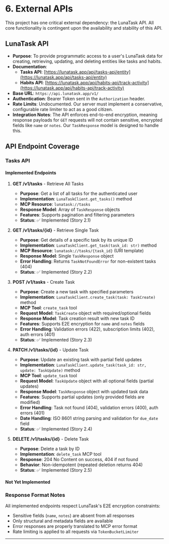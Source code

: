 # 6. External APIs

This project has one critical external dependency: the LunaTask API. All core functionality is contingent upon the availability and stability of this API.

## LunaTask API

*   **Purpose**: To provide programmatic access to a user's LunaTask data for creating, retrieving, updating, and deleting entities like tasks and habits.
*   **Documentation**:
    *   **Tasks API**: [https://lunatask.app/api/tasks-api/entity](https://lunatask.app/api/tasks-api/entity)
    *   **Habits API**: [https://lunatask.app/api/habits-api/track-activity](https://lunatask.app/api/habits-api/track-activity)
*   **Base URL**: `https://api.lunatask.app/v1/`
*   **Authentication**: Bearer Token sent in the `Authorization` header.
*   **Rate Limits**: Undocumented. Our server must implement a conservative, configurable rate limiter to act as a good citizen.
*   **Integration Notes**: The API enforces end-to-end encryption, meaning response payloads for `GET` requests will not contain sensitive, encrypted fields like `name` or `notes`. Our `TaskResponse` model is designed to handle this.

## API Endpoint Coverage

### Tasks API

#### Implemented Endpoints

1. **GET /v1/tasks** - Retrieve All Tasks
   - **Purpose**: Get a list of all tasks for the authenticated user
   - **Implementation**: `LunaTaskClient.get_tasks()` method
   - **MCP Resource**: `lunatask://tasks`
   - **Response Model**: Array of `TaskResponse` objects
   - **Features**: Supports pagination and filtering parameters
   - **Status**: ✅ Implemented (Story 2.1)

2. **GET /v1/tasks/{id}** - Retrieve Single Task
   - **Purpose**: Get details of a specific task by its unique ID  
   - **Implementation**: `LunaTaskClient.get_task(task_id: str)` method
   - **MCP Resource**: `lunatask://tasks/{task_id}` (URI template)
   - **Response Model**: Single `TaskResponse` object
   - **Error Handling**: Returns `TaskNotFoundError` for non-existent tasks (404)
   - **Status**: ✅ Implemented (Story 2.2)

3. **POST /v1/tasks** - Create Task
   - **Purpose**: Create a new task with specified parameters
   - **Implementation**: `LunaTaskClient.create_task(task: TaskCreate)` method
   - **MCP Tool**: `create_task` tool
   - **Request Model**: `TaskCreate` object with required/optional fields
   - **Response Model**: Task creation result with new task ID
   - **Features**: Supports E2E encryption for `name` and `notes` fields
   - **Error Handling**: Validation errors (422), subscription limits (402), auth errors (401)
   - **Status**: ✅ Implemented (Story 2.3)

4. **PATCH /v1/tasks/{id}** - Update Task
   - **Purpose**: Update an existing task with partial field updates
   - **Implementation**: `LunaTaskClient.update_task(task_id: str, update: TaskUpdate)` method
   - **MCP Tool**: `update_task` tool
   - **Request Model**: `TaskUpdate` object with all optional fields (partial updates)
   - **Response Model**: `TaskResponse` object with updated task data
   - **Features**: Supports partial updates (only provided fields are modified)
   - **Error Handling**: Task not found (404), validation errors (400), auth errors (401)
   - **Date Handling**: ISO 8601 string parsing and validation for `due_date` field
   - **Status**: ✅ Implemented (Story 2.4)

5. **DELETE /v1/tasks/{id}** - Delete Task
   - **Purpose**: Delete a task by ID
   - **Implementation**: `delete_task` MCP tool
   - **Response**: 204 No Content on success, 404 if not found
   - **Behavior**: Non-idempotent (repeated deletion returns 404)
   - **Status**: ✅ Implemented (Story 2.5)

#### Not Yet Implemented

### Response Format Notes

All implemented endpoints respect LunaTask's E2E encryption constraints:
- Sensitive fields (`name`, `notes`) are absent from all responses
- Only structural and metadata fields are available
- Error responses are properly translated to MCP error format
- Rate limiting is applied to all requests via `TokenBucketLimiter`

---